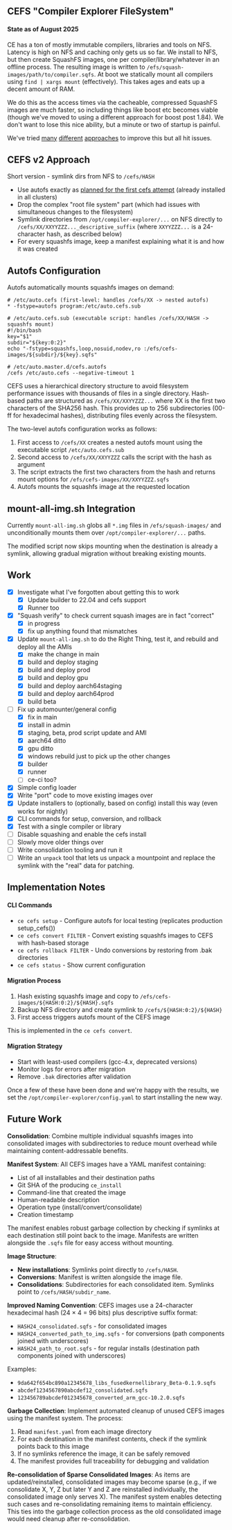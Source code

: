 ## CEFS "Compiler Explorer FileSystem"

#### State as of August 2025

CE has a ton of mostly immutable compilers, libraries and tools on NFS. Latency is high on NFS and caching only gets us so far. We install to NFS, but then create SquashFS images, one per compiler/library/whatever in an offline process. The resulting image is written to `/efs/squash-images/path/to/compiler.sqfs`. At boot we statically mount all compilers using `find | xargs mount` (effectively). This takes ages and eats up a decent amount of RAM.

We do this as the access times via the cacheable, compressed SquashFS images are much faster, so including things like boost etc becomes viable (though we've moved to using a different approach for boost post 1.84). We don't want to lose this nice ability, but a minute or two of startup is painful.

We've tried [many](https://github.com/compiler-explorer/cefs) [different](https://github.com/compiler-explorer/infra/pull/798) [approaches](https://github.com/compiler-explorer/infra/pull/1741) to improve this but all hit issues.

## CEFS v2 Approach

Short version - symlink dirs from NFS to `/cefs/HASH`

- Use autofs exactly as [planned for the first cefs attempt](https://github.com/compiler-explorer/infra/pull/798) (already installed in all clusters)
- Drop the complex "root file system" part (which had issues with simultaneous changes to the filesystem)
- Symlink directories from `/opt/compiler-explorer/...` on NFS directly to `/cefs/XX/XXYYZZZ..._descriptive_suffix` (where `XXYYZZZ...` is a 24-character hash, as described below)
- For every squashfs image, keep a manifest explaining what it is and how it was created

## Autofs Configuration

Autofs automatically mounts squashfs images on demand:

```
# /etc/auto.cefs (first-level: handles /cefs/XX -> nested autofs)
* -fstype=autofs program:/etc/auto.cefs.sub

# /etc/auto.cefs.sub (executable script: handles /cefs/XX/HASH -> squashfs mount)
#!/bin/bash
key="$1"
subdir="${key:0:2}"
echo "-fstype=squashfs,loop,nosuid,nodev,ro :/efs/cefs-images/${subdir}/${key}.sqfs"

# /etc/auto.master.d/cefs.autofs
/cefs /etc/auto.cefs --negative-timeout 1
```

CEFS uses a hierarchical directory structure to avoid filesystem performance issues with thousands of files in a single directory. Hash-based paths are structured as `/cefs/XX/XXYYZZZ...` where XX is the first two characters of the SHA256 hash. This provides up to 256 subdirectories (00-ff for hexadecimal hashes), distributing files evenly across the filesystem.

The two-level autofs configuration works as follows:
1. First access to `/cefs/XX` creates a nested autofs mount using the executable script `/etc/auto.cefs.sub`
2. Second access to `/cefs/XX/XXYYZZZ` calls the script with the hash as argument
3. The script extracts the first two characters from the hash and returns mount options for `/efs/cefs-images/XX/XXYYZZZ.sqfs`
4. Autofs mounts the squashfs image at the requested location

## mount-all-img.sh Integration

Currently `mount-all-img.sh` globs all `*.img` files in `/efs/squash-images/` and unconditionally mounts them over `/opt/compiler-explorer/...` paths.

The modified script now skips mounting when the destination is already a symlink, allowing gradual migration without breaking existing mounts.

## Work

- [x] Investigate what I've forgotten about getting this to work
  - [x] Update builder to 22.04 and cefs support
  - [x] Runner too
- [x] "Squash verify" to check current squash images are in fact "correct"
  - [x] in progress
  - [x] fix up anything found that mismatches
- [x] Update `mount-all-img.sh` to do the Right Thing, test it, and rebuild and deploy all the AMIs
  - [x] make the change in main
  - [x] build and deploy staging
  - [x] build and deploy prod
  - [x] build and deploy gpu
  - [x] build and deploy aarch64staging
  - [x] build and deploy aarch64prod
  - [x] build beta
- [ ] Fix up automounter/general config
  - [x] fix in main
  - [x] install in admin
  - [x] staging, beta, prod script update and AMI
  - [x] aarch64 ditto
  - [x] gpu ditto
  - [x] windows rebuild just to pick up the other changes
  - [x] builder
  - [x] runner
  - [ ] ce-ci too?
- [x] Simple config loader
- [x] Write "port" code to move existing images over
- [x] Update installers to (optionally, based on config) install this way (even works for nightly)
- [x] CLI commands for setup, conversion, and rollback
- [x] Test with a single compiler or library
- [ ] Disable squashing and enable the cefs install
- [ ] Slowly move older things over
- [ ] Write consolidation tooling and run it
- [ ] Write an `unpack` tool that lets us unpack a mountpoint and replace the symlink with the "real" data for patching.

## Implementation Notes

#### CLI Commands

- `ce cefs setup` - Configure autofs for local testing (replicates production setup_cefs())
- `ce cefs convert FILTER` - Convert existing squashfs images to CEFS with hash-based storage
- `ce cefs rollback FILTER` - Undo conversions by restoring from .bak directories
- `ce cefs status` - Show current configuration

#### Migration Process

1. Hash existing squashfs image and copy to `/efs/cefs-images/${HASH:0:2}/${HASH}.sqfs`
2. Backup NFS directory and create symlink to `/cefs/${HASH:0:2}/${HASH}`
3. First access triggers autofs mount of the CEFS image

This is implemented in the `ce cefs convert`.

#### Migration Strategy

- Start with least-used compilers (gcc-4.x, deprecated versions)
- Monitor logs for errors after migration
- Remove `.bak` directories after validation

Once a few of these have been done and we're happy with the results, we set the `/opt/compiler-explorer/config.yaml` to start installing the new way.

## Future Work

**Consolidation**: Combine multiple individual squashfs images into consolidated images with subdirectories to reduce mount overhead while maintaining content-addressable benefits.

**Manifest System**: All CEFS images have a YAML manifest containing:
- List of all installables and their destination paths
- Git SHA of the producing `ce_install`
- Command-line that created the image
- Human-readable description
- Operation type (install/convert/consolidate)
- Creation timestamp

The manifest enables robust garbage collection by checking if symlinks at each destination still point back to the image. Manifests are written alongside the `.sqfs` file for easy access without mounting.

**Image Structure**:
- **New installations**: Symlinks point directly to `/cefs/HASH`.
- **Conversions**: Manifest is written alongside the image file.
- **Consolidations**: Subdirectories for each consolidated item. Symlinks point to `/cefs/HASH/subdir_name`.

**Improved Naming Convention**: CEFS images use a 24-character hexadecimal hash (24 × 4 = 96 bits) plus descriptive suffix format:
- `HASH24_consolidated.sqfs` - for consolidated images
- `HASH24_converted_path_to_img.sqfs` - for conversions (path components joined with underscores)
- `HASH24_path_to_root.sqfs` - for regular installs (destination path components joined with underscores)

Examples:
- `9da642f654bc890a12345678_libs_fusedkernellibrary_Beta-0.1.9.sqfs`
- `abcdef1234567890abcdef12_consolidated.sqfs`
- `123456789abcdef012345678_converted_arm_gcc-10.2.0.sqfs`

**Garbage Collection**: Implement automated cleanup of unused CEFS images using the manifest system. The process:
1. Read `manifest.yaml` from each image directory
2. For each destination in the manifest contents, check if the symlink points back to this image
3. If no symlinks reference the image, it can be safely removed
4. The manifest provides full traceability for debugging and validation

**Re-consolidation of Sparse Consolidated Images**: As items are updated/reinstalled, consolidated images may become sparse (e.g., if we consolidate X, Y, Z but later Y and Z are reinstalled individually, the consolidated image only serves X). The manifest system enables detecting such cases and re-consolidating remaining items to maintain efficiency. This ties into the garbage collection process as the old consolidated image would need cleanup after re-consolidation.
